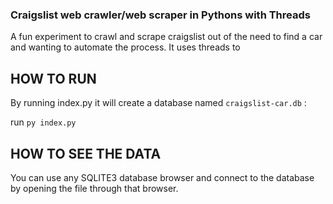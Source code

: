 ### Craigslist web crawler/web scraper in Pythons with Threads

A fun experiment to crawl and scrape craigslist out of the need to find a car and wanting to automate the process. It uses threads to 

## HOW TO RUN

By running index.py it will create a database named `craigslist-car.db` :

run `py index.py`

## HOW TO SEE THE DATA

You can use any SQLITE3 database browser and connect to the database by opening the file through that browser.
